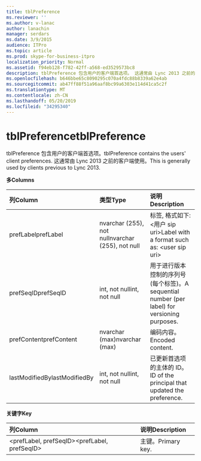 ```yaml
---
title: tblPreference
ms.reviewer: ''
ms.author: v-lanac
author: lanachin
manager: serdars
ms.date: 3/9/2015
audience: ITPro
ms.topic: article
ms.prod: skype-for-business-itpro
localization_priority: Normal
ms.assetid: f94eb128-f782-42ff-a568-ed3529573bc8
description: tblPreference 包含用户的客户端首选项。 这通常由 Lync 2013 之前的客户端使用。
ms.openlocfilehash: b646bbe65c8090295c070a4fdc88b8339a62e4ab
ms.sourcegitcommit: ab47ff88f51a96aaf8bc99a6303e114d41ca5c2f
ms.translationtype: MT
ms.contentlocale: zh-CN
ms.lasthandoff: 05/20/2019
ms.locfileid: "34295340"
---
```

# <a name="tblpreference"></a><span data-ttu-id="c8acd-104">tblPreference</span><span class="sxs-lookup"><span data-stu-id="c8acd-104">tblPreference</span></span>

<span data-ttu-id="c8acd-105">tblPreference 包含用户的客户端首选项。</span><span class="sxs-lookup"><span data-stu-id="c8acd-105">tblPreference contains the users' client preferences.</span></span> <span data-ttu-id="c8acd-106">这通常由 Lync 2013 之前的客户端使用。</span><span class="sxs-lookup"><span data-stu-id="c8acd-106">This is generally used by clients previous to Lync 2013.</span></span>

<span data-ttu-id="c8acd-107">**多**</span><span class="sxs-lookup"><span data-stu-id="c8acd-107">**Columns**</span></span>


| <span data-ttu-id="c8acd-108">**列**</span><span class="sxs-lookup"><span data-stu-id="c8acd-108">**Column**</span></span>            | <span data-ttu-id="c8acd-109">**类型**</span><span class="sxs-lookup"><span data-stu-id="c8acd-109">**Type**</span></span>                        | <span data-ttu-id="c8acd-110">**说明**</span><span class="sxs-lookup"><span data-stu-id="c8acd-110">**Description**</span></span>                                                 |
|:----------------------|:--------------------------------|:----------------------------------------------------------------|
| <span data-ttu-id="c8acd-111">prefLabel</span><span class="sxs-lookup"><span data-stu-id="c8acd-111">prefLabel</span></span>  <br/>      | <span data-ttu-id="c8acd-112">nvarchar (255), not null</span><span class="sxs-lookup"><span data-stu-id="c8acd-112">nvarchar (255), not null</span></span>  <br/> | <span data-ttu-id="c8acd-113">标签, 格式如下: \<用户 sip uri\></span><span class="sxs-lookup"><span data-stu-id="c8acd-113">Label with a format such as: \<user sip uri\></span></span>                   |
| <span data-ttu-id="c8acd-114">prefSeqID</span><span class="sxs-lookup"><span data-stu-id="c8acd-114">prefSeqID</span></span>  <br/>      | <span data-ttu-id="c8acd-115">int, not null</span><span class="sxs-lookup"><span data-stu-id="c8acd-115">int, not null</span></span>  <br/>            | <span data-ttu-id="c8acd-116">用于进行版本控制的序列号 (每个标签)。</span><span class="sxs-lookup"><span data-stu-id="c8acd-116">A sequential number (per label) for versioning purposes.</span></span>  <br/> |
| <span data-ttu-id="c8acd-117">prefContent</span><span class="sxs-lookup"><span data-stu-id="c8acd-117">prefContent</span></span>  <br/>    | <span data-ttu-id="c8acd-118">nvarchar (max)</span><span class="sxs-lookup"><span data-stu-id="c8acd-118">nvarchar (max)</span></span>  <br/>           | <span data-ttu-id="c8acd-119">编码内容。</span><span class="sxs-lookup"><span data-stu-id="c8acd-119">Encoded content.</span></span>  <br/>                                         |
| <span data-ttu-id="c8acd-120">lastModifiedBy</span><span class="sxs-lookup"><span data-stu-id="c8acd-120">lastModifiedBy</span></span>  <br/> | <span data-ttu-id="c8acd-121">int, not null</span><span class="sxs-lookup"><span data-stu-id="c8acd-121">int, not null</span></span>  <br/>            | <span data-ttu-id="c8acd-122">已更新首选项的主体的 ID。</span><span class="sxs-lookup"><span data-stu-id="c8acd-122">ID of the principal that updated the preference.</span></span>  <br/>         |

<span data-ttu-id="c8acd-123">**关键字**</span><span class="sxs-lookup"><span data-stu-id="c8acd-123">**Key**</span></span>

|<span data-ttu-id="c8acd-124">**列**</span><span class="sxs-lookup"><span data-stu-id="c8acd-124">**Column**</span></span>|<span data-ttu-id="c8acd-125">**说明**</span><span class="sxs-lookup"><span data-stu-id="c8acd-125">**Description**</span></span>|
|:-----|:-----|
|<span data-ttu-id="c8acd-126">\<prefLabel, prefSeqID\></span><span class="sxs-lookup"><span data-stu-id="c8acd-126">\<prefLabel, prefSeqID\></span></span>  <br/> |<span data-ttu-id="c8acd-127">主键。</span><span class="sxs-lookup"><span data-stu-id="c8acd-127">Primary key.</span></span>  <br/> |


